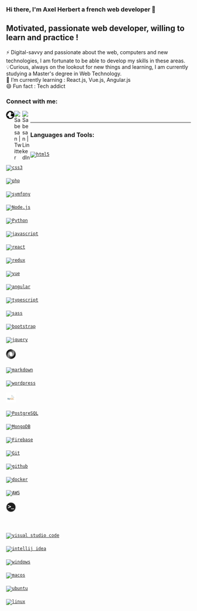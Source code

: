 ### Hi there, I'm Axel Herbert a french web developer 👋

## Motivated, passionate web developer, willing to learn and practice !

⚡ Digital-savvy and passionate about the web, computers and new technologies, I am fortunate to be able to develop my skills in these areas.<br />
💡Curious, always on the lookout for new things and learning, I am currently studying a Master's degree in Web Technology.<br />
🌱 I’m currently learning : React.js, Vue.js, Angular.js<br />
😄 Fun fact : Tech addict<br />

### Connect with me:

[<img align="left" alt="Sabesan" width="22px" src="https://raw.githubusercontent.com/iconic/open-iconic/master/svg/globe.svg" />][website]
[<img align="left" alt="Sabesan | Twitter" width="22px" src="https://cdn.jsdelivr.net/npm/simple-icons@v3/icons/twitter.svg" />][twitter]
[<img align="left" alt="Sabesan | LinkedIn" width="22px" src="https://cdn.jsdelivr.net/npm/simple-icons@v3/icons/linkedin.svg" />][linkedin]

<br />

---

### Languages and Tools:

[<code>
<img alt="html5" width="26px" src="https://img.icons8.com/color/240/000000/html-5.png">
</code>](https://developer.mozilla.org/en-US/docs/Web/HTML)
[<code>
<img alt="css3" width="26px" src="https://img.icons8.com/color/240/000000/css3.png">
</code>](https://developer.mozilla.org/en-US/docs/Web/CSS)
[<code>
<img alt="php" width="26px" src="https://img.icons8.com/color/240/000000/php.png">
</code>](https://www.php.net/)
[<code>
<img alt="symfony" width="26px" src="https://img.icons8.com/color/240/000000/symfony.png">
</code>](https://symfony.com/)
[<code>
<img alt="Node.js" width="26px" src="https://img.icons8.com/color/240/000000/nodejs.png">
</code>](https://nodejs.org/en/)
[<code>
<img alt="Python" width="26px" src="https://img.icons8.com/color/240/000000/python.png">
</code>](https://www.python.org/)
[<code>
<img alt="javascript" width="26px" src="https://img.icons8.com/color/240/000000/javascript.png" />
</code>](https://developer.mozilla.org/en-US/docs/Web/JavaScript)
[<code>
<img alt="react" width="26px" src="https://img.icons8.com/color/240/000000/react-native.png" />
</code>](https://reactjs.org/)
[<code>
<img alt="redux" width="26px" src="https://img.icons8.com/color/240/000000/redux.png" />
</code>](https://redux.js.org/)
[<code>
<img alt="vue" width="26px" src="https://img.icons8.com/color/240/000000/vue-js.png" />
</code>](https://vuejs.org/)
[<code>
<img alt="angular" width="26px" src="https://img.icons8.com/color/240/000000/angularjs.png" />
</code>](https://angularjs.org/)
[<code>
<img alt="typescript" width="26px" src="https://img.icons8.com/color/240/000000/typescript.png">
</code>](https://www.typescriptlang.org/)
[<code>
<img alt="sass" width="26px" src="https://img.icons8.com/color/240/000000/sass.png">
</code>](https://sass-lang.com/)
[<code>
<img alt="bootstrap" width="26px" src="https://img.icons8.com/color/240/000000/bootstrap.png">
</code>](https://getbootstrap.com/)
[<code>
<img alt="jquery" width="26px" src="https://img.icons8.com/2266EE/jquery.png">
</code>](https://jquery.com/)
[<code>
<img alt="json" width="26px" src="https://raw.githubusercontent.com/github/explore/80688e429a7d4ef2fca1e82350fe8e3517d3494d/topics/json/json.png">
</code>](https://www.json.org/json-en.html)
[<code>
<img alt="markdown" width="26px" src="https://img.icons8.com/ios-filled/100/000000/markdown.png">
</code>](https://www.markdownguide.org/)
[<code>
<img alt="wordpress" width="26px" src="https://img.icons8.com/color/240/000000/wordpress.png">
</code>](https://wordpress.org/)
[<code>
<img alt="MySQL" width="26px" src="https://raw.githubusercontent.com/github/explore/80688e429a7d4ef2fca1e82350fe8e3517d3494d/topics/mysql/mysql.png">
</code>](https://dev.mysql.com/)
[<code>
<img alt="PostgreSQL" width="26px" src="https://img.icons8.com/color/240/000000/postgresql.png">
</code>](https://www.postgresql.org/)
[<code>
<img alt="MongoDB" width="26px" src="https://img.icons8.com/color/240/000000/mongodb.png">
</code>](https://www.mongodb.com/)
[<code>
<img alt="Firebase" width="26px" src="https://img.icons8.com/color/240/000000/firebase.png">
</code>](https://www.mongodb.com/)
[<code>
<img alt="Git" width="26px" src="https://img.icons8.com/color/240/000000/git.png">
</code>](https://git-scm.com/)
[<code>
<img alt="github" width="26px" src="https://img.icons8.com/ios-glyphs/240/000000/github.png">
</code>](https://github.com/)
[<code>
<img alt="docker" width="26px" src="https://img.icons8.com/color/240/000000/docker.png">
</code>](https://www.docker.com/)
[<code>
<img alt="AWS" width="26px" src="https://upload.wikimedia.org/wikipedia/commons/9/93/Amazon_Web_Services_Logo.svg">
</code>](https://aws.amazon.com/)
[<code>
<img alt="terminal" width="26px" src="https://raw.githubusercontent.com/github/explore/80688e429a7d4ef2fca1e82350fe8e3517d3494d/topics/terminal/terminal.png">
</code>](https://docs.microsoft.com/en-us/windows/terminal/)
<br /><br />
[<code>
<img alt="visual studio code" width="26px" src="https://img.icons8.com/fluent/240/000000/visual-studio-code-2019.png" />
</code>](https://code.visualstudio.com/)
[<code>
<img alt="intellij idea" width="26px" src="https://img.icons8.com/color/240/000000/intellij-idea.png" />
</code>](https://www.jetbrains.com/idea/)
[<code>
<img alt="windows" width="26px" src="https://img.icons8.com/color/240/000000/windows-10.png">
</code>](https://www.microsoft.com/en-us/windows)
[<code>
<img alt="macos" width="26px" src="https://img.icons8.com/officel/160/000000/mac-logo.png">
</code>](https://developer.apple.com/macos/)
[<code>
<img alt="ubuntu" width="26px" src="https://img.icons8.com/color/96/000000/ubuntu--v1.png">
</code>](https://ubuntu.com/)
[<code>
<img alt="linux" width="26px" src="https://img.icons8.com/color/96/000000/linux.png">
</code>](https://www.kernel.org/)


[website]: https://axelherbert.github.io/
[twitter]: https://twitter.com/axel_herbert
[linkedin]: https://www.linkedin.com/in/axelherbert/

